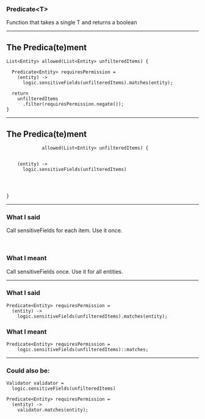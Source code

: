 ### Predicate&lt;T&gt;
Function that takes a single T and returns a boolean

---
## The Predica(te)ment
    List<Entity> allowed(List<Entity> unfilteredItems) {

      Predicate<Entity> requiresPermission =
        (entity) -> 
          logic.sensitiveFields(unfilteredItems).matches(entity);

      return 
        unfilteredItems
          .filter(requiresPermission.negate());
    }

---
## The Predica(te)ment
                 allowed(List<Entity> unfilteredItems) {


        (entity) -> 
          logic.sensitiveFields(unfilteredItems)




    }

---
### What I said
Call sensitiveFields for each item. Use it once.

<br>


### What I meant
Call sensitiveFields once. Use it for all entities.


---
### What I said
    Predicate<Entity> requiresPermission =
      (entity) -> 
        logic.sensitiveFields(unfilteredItems).matches(entity);



### What I meant
    Predicate<Entity> requiresPermission =
        logic.sensitiveFields(unfilteredItems)::matches;

---
### Could also be:
    Validator validator = 
      logic.sensitiveFields(unfilteredItems)

    Predicate<Entity> requiresPermission =
      (entity) -> 
        validator.matches(entity);


